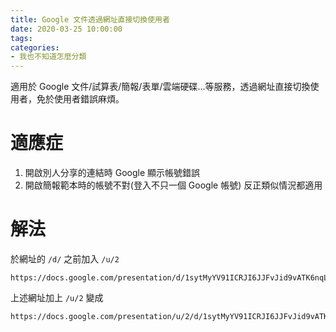 ```yaml
---
title: Google 文件透過網址直接切換使用者
date: 2020-03-25 10:00:00
tags:
categories:
- 我也不知道怎麼分類
---
```

適用於 Google 文件/試算表/簡報/表單/雲端硬碟...等服務，透過網址直接切換使用者，免於使用者錯誤麻煩。
<!--more-->
# 適應症
1. 開啟別人分享的連結時 Google 顯示帳號錯誤
2. 開啟簡報範本時的帳號不對(登入不只一個 Google 帳號)
反正類似情況都適用

# 解法
於網址的 `/d/` 之前加入 `/u/2`
```
https://docs.google.com/presentation/d/1sytMyYV91ICRJI6JJFvJid9vATK6nqLQ8a1lmSUemdw/template/preview
```

上述網址加上 `/u/2` 變成
```
https://docs.google.com/presentation/u/2/d/1sytMyYV91ICRJI6JJFvJid9vATK6nqLQ8a1lmSUemdw/template/preview
```